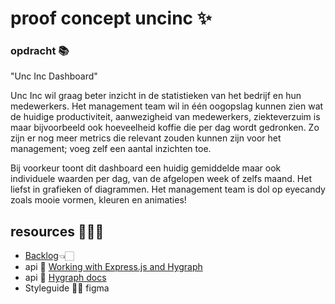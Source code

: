 # proof concept uncinc ✨

### opdracht 📚
"Unc Inc Dashboard"

Unc Inc wil graag beter inzicht in de statistieken van het bedrijf en hun medewerkers. Het management team wil in één oogopslag kunnen zien wat de huidige productiviteit, aanwezigheid van medewerkers, ziekteverzuim is maar bijvoorbeeld ook hoeveelheid koffie die per dag wordt gedronken.
Zo zijn er nog meer metrics die relevant zouden kunnen zijn voor het management; voeg zelf een aantal inzichten toe.

Bij voorkeur toont dit dashboard een huidig gemiddelde maar ook individuele waarden per dag, van de afgelopen week of zelfs maand. Het liefst in grafieken of diagrammen.
Het management team is dol op eyecandy zoals mooie vormen, kleuren en animaties!

## resources 👩🏻‍💻
- [Backlog](https://github.com/users/YoussraElmortai/projects/10)👈🏻
- api 🤔 [Working with Express.js and Hygraph](https://hygraph.com/blog/working-with-expressjs-and-hygraph)
- api 📝 [Hygraph docs](https://hygraph.com/docs)
- Styleguide 💅🏻 figma

